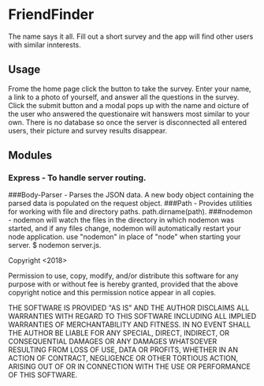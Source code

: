 # FriendFinder
The name says it all. Fill out a short survey and the app will find other users with similar innterests.

## Usage
Frome the home page click the button to take the survey. Enter your name, a link to a photo of yourself, and answer all the questions in the survey. Click the submit button and a modal pops up with the name and oicture of the user who answered the questionaire wit hanswers most similar to your own. There is no database so once the server is disconnected all entered users, their picture and survey results disappear.

## Modules
### Express - To handle server routing.
###Body-Parser - Parses the JSON data. A new body object containing the parsed data is populated on the request object.
###Path - Provides utilities for working with file and directory paths. path.dirname(path).
###nodemon - nodemon will watch the files in the directory in which nodemon was started, and if any files change, nodemon will automatically restart your node application. use "nodemon" in place of "node" when starting your server. <addr>$ nodemon server.js</addr>.

Copyright <2018> <Robin Betuccelli>

Permission to use, copy, modify, and/or distribute this software for any purpose with or without fee is hereby granted, provided that the above copyright notice and this permission notice appear in all copies.

THE SOFTWARE IS PROVIDED "AS IS" AND THE AUTHOR DISCLAIMS ALL WARRANTIES WITH REGARD TO THIS SOFTWARE INCLUDING ALL IMPLIED WARRANTIES OF MERCHANTABILITY AND FITNESS. IN NO EVENT SHALL THE AUTHOR BE LIABLE FOR ANY SPECIAL, DIRECT, INDIRECT, OR CONSEQUENTIAL DAMAGES OR ANY DAMAGES WHATSOEVER RESULTING FROM LOSS OF USE, DATA OR PROFITS, WHETHER IN AN ACTION OF CONTRACT, NEGLIGENCE OR OTHER TORTIOUS ACTION, ARISING OUT OF OR IN CONNECTION WITH THE USE OR PERFORMANCE OF THIS SOFTWARE.
